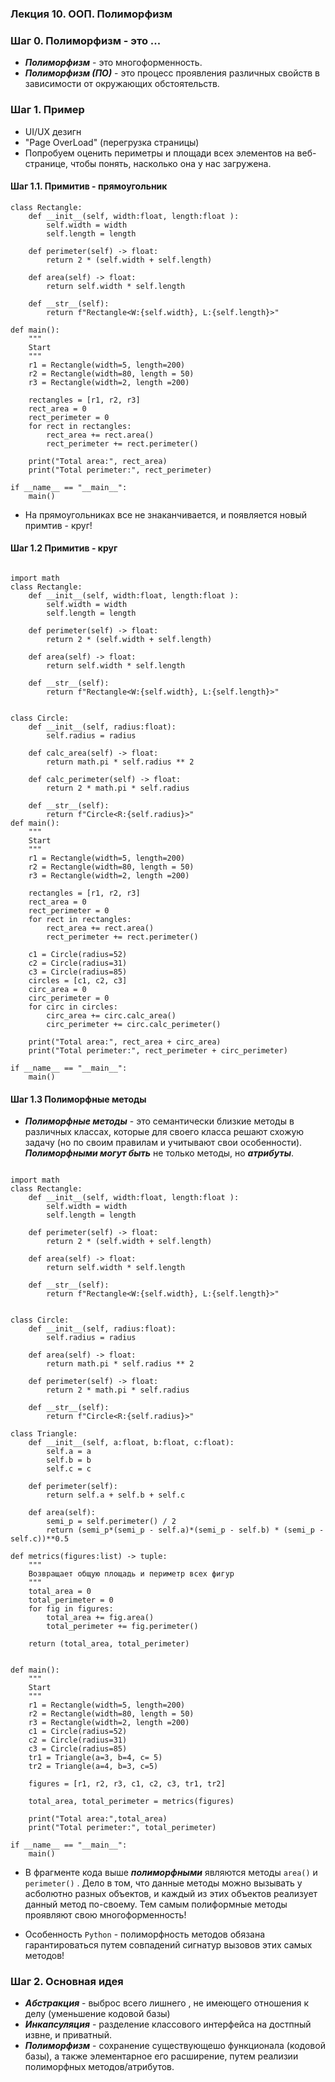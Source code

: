 ### Лекция 10. ООП. Полиморфизм

### Шаг 0. Полиморфизм - это ...
* ***Полиморфизм*** - это  многоформенность.
* ***Полиморфизм (ПО)*** - это процесс проявления различных свойств в зависимости от окружающих обстоятельств.

### Шаг 1. Пример
* UI/UX дезигн
* "Page OverLoad" (перегрузка страницы)
* Попробуем оценить периметры и площади всех элементов на веб-странице, чтобы понять, насколько она у нас загружена.

#### Шаг 1.1. Примитив - прямоугольник
```
class Rectangle:
    def __init__(self, width:float, length:float ):
        self.width = width
        self.length = length

    def perimeter(self) -> float:
        return 2 * (self.width + self.length)

    def area(self) -> float:
        return self.width * self.length

    def __str__(self):
        return f"Rectangle<W:{self.width}, L:{self.length}>"

def main():
    """
    Start
    """
    r1 = Rectangle(width=5, length=200)
    r2 = Rectangle(width=80, length = 50)
    r3 = Rectangle(width=2, length =200)

    rectangles = [r1, r2, r3]
    rect_area = 0
    rect_perimeter = 0
    for rect in rectangles:
        rect_area += rect.area()
        rect_perimeter += rect.perimeter()

    print("Total area:", rect_area)
    print("Total perimeter:", rect_perimeter)

if __name__ == "__main__":
    main()
```

* На прямоугольниках все не знаканчивается, и появляется новый примтив - круг!

#### Шаг 1.2 Примитив - круг
```

import math
class Rectangle:
    def __init__(self, width:float, length:float ):
        self.width = width
        self.length = length

    def perimeter(self) -> float:
        return 2 * (self.width + self.length)

    def area(self) -> float:
        return self.width * self.length

    def __str__(self):
        return f"Rectangle<W:{self.width}, L:{self.length}>"


class Circle:
    def __init__(self, radius:float):
        self.radius = radius

    def calc_area(self) -> float:
        return math.pi * self.radius ** 2

    def calc_perimeter(self) -> float:
        return 2 * math.pi * self.radius

    def __str__(self):
        return f"Circle<R:{self.radius}>"
def main():
    """
    Start
    """
    r1 = Rectangle(width=5, length=200)
    r2 = Rectangle(width=80, length = 50)
    r3 = Rectangle(width=2, length =200)

    rectangles = [r1, r2, r3]
    rect_area = 0
    rect_perimeter = 0
    for rect in rectangles:
        rect_area += rect.area()
        rect_perimeter += rect.perimeter()

    c1 = Circle(radius=52)
    c2 = Circle(radius=31)
    c3 = Circle(radius=85)
    circles = [c1, c2, c3]
    circ_area = 0
    circ_perimeter = 0
    for circ in circles:
        circ_area += circ.calc_area()
        circ_perimeter += circ.calc_perimeter()

    print("Total area:", rect_area + circ_area)
    print("Total perimeter:", rect_perimeter + circ_perimeter)

if __name__ == "__main__":
    main()
```

#### Шаг 1.3 Полиморфные методы
* ***Полиморфные методы*** - это семантически близкие методы в различных классах, которые для своего класса решают схожую задачу (но по своим правилам и учитывают свои особенности).
***Полиморфными могут быть*** не только методы, но ***атрибуты***.
```

import math
class Rectangle:
    def __init__(self, width:float, length:float ):
        self.width = width
        self.length = length

    def perimeter(self) -> float:
        return 2 * (self.width + self.length)

    def area(self) -> float:
        return self.width * self.length

    def __str__(self):
        return f"Rectangle<W:{self.width}, L:{self.length}>"


class Circle:
    def __init__(self, radius:float):
        self.radius = radius

    def area(self) -> float:
        return math.pi * self.radius ** 2

    def perimeter(self) -> float:
        return 2 * math.pi * self.radius

    def __str__(self):
        return f"Circle<R:{self.radius}>"

class Triangle:
    def __init__(self, a:float, b:float, c:float):
        self.a = a
        self.b = b
        self.c = c

    def perimeter(self):
        return self.a + self.b + self.c

    def area(self):
        semi_p = self.perimeter() / 2
        return (semi_p*(semi_p - self.a)*(semi_p - self.b) * (semi_p - self.c))**0.5

def metrics(figures:list) -> tuple:
    """
    Возвращает общую площадь и периметр всех фигур
    """
    total_area = 0
    total_perimeter = 0
    for fig in figures:
        total_area += fig.area()
        total_perimeter += fig.perimeter()

    return (total_area, total_perimeter)


def main():
    """
    Start
    """
    r1 = Rectangle(width=5, length=200)
    r2 = Rectangle(width=80, length = 50)
    r3 = Rectangle(width=2, length =200)
    c1 = Circle(radius=52)
    c2 = Circle(radius=31)
    c3 = Circle(radius=85)
    tr1 = Triangle(a=3, b=4, c= 5)
    tr2 = Triangle(a=4, b=3, c=5)

    figures = [r1, r2, r3, c1, c2, c3, tr1, tr2]
    
    total_area, total_perimeter = metrics(figures)

    print("Total area:",total_area)
    print("Total perimeter:", total_perimeter)

if __name__ == "__main__":
    main()
``` 

* В фрагменте кода выше ***полиморфными*** являются методы ```area()``` и ```perimeter()``` . Дело в том, что данные методы можно вызывать у асболютно разных объектов, и каждый из этих объектов реализует данный метод по-своему. Тем самым полиформные методы проявляют свою многоформенность!

* Особенность ```Python``` - полиморфность методов обязана гарантироваться путем совпадений сигнатур вызовов этих самых методов!

### Шаг 2. Основная идея 

* ***Абстракция*** - выброс всего лишнего , не имеющего отношения к делу (уменьшение кодовой базы)
* ***Инкапсуляция*** - разделение классового интерфейса на достпный извне, и приватный.
* ***Полиморфизм*** - сохранение существующешо функционала (кодовой базы), а также элементарное его расширение, путем реализии полиморфных методов/атрибутов.

